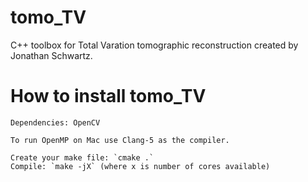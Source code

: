 # tomo_TV

C++ toolbox for Total Varation tomographic reconstruction created by Jonathan Schwartz. 

# How to install tomo_TV

    Dependencies: OpenCV

    To run OpenMP on Mac use Clang-5 as the compiler. 

    Create your make file: `cmake .` 
    Compile: `make -jX` (where x is number of cores available)
